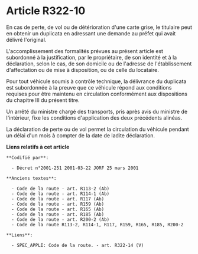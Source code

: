 # Article R322-10

En cas de perte, de vol ou de détérioration d'une carte grise, le titulaire peut en obtenir un duplicata en adressant une
demande au préfet qui avait délivré l'original.

L'accomplissement des formalités prévues au présent article est subordonné à la justification, par le propriétaire, de son
identité et à la déclaration, selon le cas, de son domicile ou de l'adresse de l'établissement d'affectation ou de mise à
disposition, ou de celle du locataire.

Pour tout véhicule soumis à contrôle technique, la délivrance du duplicata est subordonnée à la preuve que ce véhicule répond
aux conditions requises pour être maintenu en circulation conformément aux dispositions du chapitre III du présent titre.

Un arrêté du ministre chargé des transports, pris après avis du ministre de l'intérieur, fixe les conditions d'application
des deux précédents alinéas.

La déclaration de perte ou de vol permet la circulation du véhicule pendant un délai d'un mois à compter de la date de ladite
déclaration.

**Liens relatifs à cet article**

	**Codifié par**:

	  - Décret n°2001-251 2001-03-22 JORF 25 mars 2001

	**Anciens textes**:

	  - Code de la route - art. R113-2 (Ab)
	  - Code de la route - art. R114-1 (Ab)
	  - Code de la route - art. R117 (Ab)
	  - Code de la route - art. R159 (Ab)
	  - Code de la route - art. R165 (Ab)
	  - Code de la route - art. R185 (Ab)
	  - Code de la route - art. R200-2 (Ab)
	  - Code de la route R113-2, R114-1, R117, R159, R165, R185, R200-2

	**Liens**:

	  - SPEC_APPLI: Code de la route. - art. R322-14 (V)
